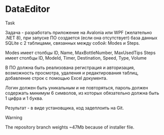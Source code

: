 # DataEditor

Task 

Задача - разработать приложение на Avalonia или WPF (желательно .NET 8), 
при запуске ПО создается (если она отсутствует) база данных SQLite 
с 2 таблицами, связанных между собой: Modes и Steps. 

Modes имеет столбцы ID, Name, MaxBottleNumber, MaxUsedTips
Steps имеет столбцы ID, ModeId, Timer, Destination, Speed, Type, Volume

В ПО должна быть реализована регистрация и авторизация, возможность просмотра, 
удаления и редактирования таблиц, добавление строк с помощью Excel документа.

Логин должен быть уникальным и не повторяться, пароль должен содержать 
минимум 6 символов, из которых обязательно должна быть 1 цифра и 1 буква.

Результат - в виде установщика, код задеплоить на Git.


Warning

The repository branch weights ~47Mb because of installer file.